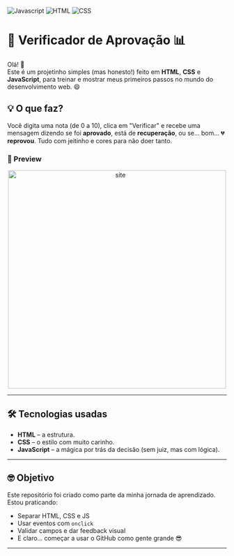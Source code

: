 
![Javascript](https://img.shields.io/badge/-JAVASCRIPT-F7DF1E?logo=javascript&logoColor=black&&style=for-the-badge)
![HTML](https://img.shields.io/badge/HTML5-E44D26?style=for-the-badge&logo=html5&logoColor=white)
![CSS](https://img.shields.io/badge/CSS3-264DE4?style=for-the-badge&logo=css3&logoColor=white)

# 📝 Verificador de Aprovação 📊

Olá! 👋  
Este é um projetinho simples (mas honesto!) feito em **HTML**, **CSS** e **JavaScript**, para treinar e mostrar meus primeiros passos no mundo do desenvolvimento web. 😄

## 💡 O que faz?

Você digita uma nota (de 0 a 10), clica em "Verificar" e recebe uma mensagem dizendo se foi **aprovado**, está de **recuperação**, ou se... bom... 💔 **reprovou**. Tudo com jeitinho e cores para não doer tanto.

### 📸 Preview


<p align="center">
  <img src="img/site.png" alt="site" width="500"/>
</p>

---

## 🛠️ Tecnologias usadas

- **HTML** – a estrutura.
- **CSS** – o estilo com muito carinho.
- **JavaScript** – a mágica por trás da decisão (sem juiz, mas com lógica).

---

## 🤓 Objetivo

Este repositório foi criado como parte da minha jornada de aprendizado. Estou praticando:
- Separar HTML, CSS e JS
- Usar eventos com `onclick`
- Validar campos e dar feedback visual
- E claro... começar a usar o GitHub como gente grande 😎

---

